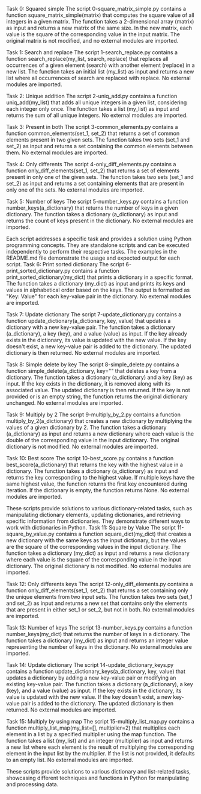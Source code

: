 Task 0: Squared simple
The script 0-square_matrix_simple.py contains a function square_matrix_simple(matrix) that computes the square value of all integers in a given matrix. The function takes a 2-dimensional array (matrix) as input and returns a new matrix of the same size. In the new matrix, each value is the square of the corresponding value in the input matrix. The original matrix is not modified, and no external modules are imported.

Task 1: Search and replace
The script 1-search_replace.py contains a function search_replace(my_list, search, replace) that replaces all occurrences of a given element (search) with another element (replace) in a new list. The function takes an initial list (my_list) as input and returns a new list where all occurrences of search are replaced with replace. No external modules are imported.

Task 2: Unique addition
The script 2-uniq_add.py contains a function uniq_add(my_list) that adds all unique integers in a given list, considering each integer only once. The function takes a list (my_list) as input and returns the sum of all unique integers. No external modules are imported.

Task 3: Present in both
The script 3-common_elements.py contains a function common_elements(set_1, set_2) that returns a set of common elements present in two given sets. The function takes two sets (set_1 and set_2) as input and returns a set containing the common elements between them. No external modules are imported.

Task 4: Only differents
The script 4-only_diff_elements.py contains a function only_diff_elements(set_1, set_2) that returns a set of elements present in only one of the given sets. The function takes two sets (set_1 and set_2) as input and returns a set containing elements that are present in only one of the sets. No external modules are imported.

Task 5: Number of keys
The script 5-number_keys.py contains a function number_keys(a_dictionary) that returns the number of keys in a given dictionary. The function takes a dictionary (a_dictionary) as input and returns the count of keys present in the dictionary. No external modules are imported.

Each script addresses a specific task and provides a solution using Python programming concepts. They are standalone scripts and can be executed independently to perform their respective tasks. The examples in the README.md file demonstrate the usage and expected output for each script.
Task 6: Print sorted dictionary
The script 6-print_sorted_dictionary.py contains a function print_sorted_dictionary(my_dict) that prints a dictionary in a specific format. The function takes a dictionary (my_dict) as input and prints its keys and values in alphabetical order based on the keys. The output is formatted as "Key: Value" for each key-value pair in the dictionary. No external modules are imported.

Task 7: Update dictionary
The script 7-update_dictionary.py contains a function update_dictionary(a_dictionary, key, value) that updates a dictionary with a new key-value pair. The function takes a dictionary (a_dictionary), a key (key), and a value (value) as input. If the key already exists in the dictionary, its value is updated with the new value. If the key doesn't exist, a new key-value pair is added to the dictionary. The updated dictionary is then returned. No external modules are imported.

Task 8: Simple delete by key
The script 8-simple_delete.py contains a function simple_delete(a_dictionary, key="" that deletes a key from a dictionary. The function takes a dictionary (a_dictionary) and a key (key) as input. If the key exists in the dictionary, it is removed along with its associated value. The updated dictionary is then returned. If the key is not provided or is an empty string, the function returns the original dictionary unchanged. No external modules are imported.

Task 9: Multiply by 2
The script 9-multiply_by_2.py contains a function multiply_by_2(a_dictionary) that creates a new dictionary by multiplying the values of a given dictionary by 2. The function takes a dictionary (a_dictionary) as input and returns a new dictionary where each value is the double of the corresponding value in the input dictionary. The original dictionary is not modified. No external modules are imported.

Task 10: Best score
The script 10-best_score.py contains a function best_score(a_dictionary) that returns the key with the highest value in a dictionary. The function takes a dictionary (a_dictionary) as input and returns the key corresponding to the highest value. If multiple keys have the same highest value, the function returns the first key encountered during iteration. If the dictionary is empty, the function returns None. No external modules are imported.

These scripts provide solutions to various dictionary-related tasks, such as manipulating dictionary elements, updating dictionaries, and retrieving specific information from dictionaries. They demonstrate different ways to work with dictionaries in Python.
Task 11: Square by Value
The script 11-square_by_value.py contains a function square_dict(my_dict) that creates a new dictionary with the same keys as the input dictionary, but the values are the square of the corresponding values in the input dictionary. The function takes a dictionary (my_dict) as input and returns a new dictionary where each value is the square of the corresponding value in the input dictionary. The original dictionary is not modified. No external modules are imported.

Task 12: Only differents keys
The script 12-only_diff_elements.py contains a function only_diff_elements(set_1, set_2) that returns a set containing only the unique elements from two input sets. The function takes two sets (set_1 and set_2) as input and returns a new set that contains only the elements that are present in either set_1 or set_2, but not in both. No external modules are imported.

Task 13: Number of keys
The script 13-number_keys.py contains a function number_keys(my_dict) that returns the number of keys in a dictionary. The function takes a dictionary (my_dict) as input and returns an integer value representing the number of keys in the dictionary. No external modules are imported.

Task 14: Update dictionary
The script 14-update_dictionary_keys.py contains a function update_dictionary_keys(a_dictionary, key, value) that updates a dictionary by adding a new key-value pair or modifying an existing key-value pair. The function takes a dictionary (a_dictionary), a key (key), and a value (value) as input. If the key exists in the dictionary, its value is updated with the new value. If the key doesn't exist, a new key-value pair is added to the dictionary. The updated dictionary is then returned. No external modules are imported.

Task 15: Multiply by using map
The script 15-multiply_list_map.py contains a function multiply_list_map(my_list=[], multiplier=2) that multiplies each element in a list by a specified multiplier using the map function. The function takes a list (my_list) and an integer (multiplier) as input and returns a new list where each element is the result of multiplying the corresponding element in the input list by the multiplier. If the list is not provided, it defaults to an empty list. No external modules are imported.

These scripts provide solutions to various dictionary and list-related tasks, showcasing different techniques and functions in Python for manipulating and processing data.
